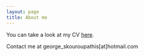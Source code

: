 ```yaml
---
layout: page
title: About me
---
```

<p>You can take a look at my CV <a  href="/assets/cv.pdf">here</a>.</p>
<p>Contact me at george_skouroupathis[at]hotmail.com</p>
